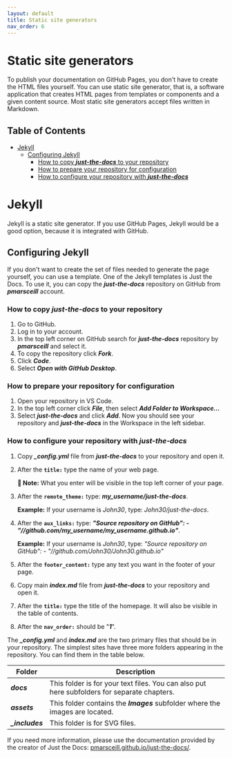 ```yaml
---
layout: default
title: Static site generators
nav_order: 6
---
```



# Static site generators <!-- omit in toc -->

To publish your documentation on GitHub Pages, you don't have to create the HTML files yourself. You can use static site generator, that is, a software application that creates HTML pages from templates or components and a given content source. Most static site generators accept files written in Markdown. 

## Table of Contents <!-- omit in toc -->

- [Jekyll](#jekyll)
  - [Configuring Jekyll](#configuring-jekyll)
    - [How to copy ***just-the-docs*** to your repository](#how-to-copy-just-the-docs-to-your-repository)
    - [How to prepare your repository for configuration](#how-to-prepare-your-repository-for-configuration)
    - [How to configure your repository with ***just-the-docs***](#how-to-configure-your-repository-with-just-the-docs)

# Jekyll

Jekyll is a static site generator. If you use GitHub Pages, Jekyll would be a good option, because it is integrated with GitHub. 

## Configuring Jekyll

If you don't want to create the set of files needed to generate the page yourself, you can use a template. One of the Jekyll templates is Just the Docs. To use it, you can copy the ***just-the-docs*** repository on GitHub from ***pmarsceill*** account.

### How to copy ***just-the-docs*** to your repository  
  
1. Go to GitHub.
2. Log in to your account.
3. In the top left corner on GitHub search for ***just-the-docs*** repository by ***pmarsceill*** and select it.
4. To copy the repository click ***Fork***.
5. Click ***Code***.
6. Select ***Open with GitHub Desktop***.

### How to prepare your repository for configuration

1. Open your repository in VS Code.
2. In the top left corner click ***File***, then select ***Add Folder to Workspace...***
3. Select ***just-the-docs*** and click ***Add***. Now you should see your repository and ***just-the-docs*** in the Workspace in the left sidebar.

### How to configure your repository with ***just-the-docs***

1. Copy ***_config.yml*** file from ***just-the-docs*** to your repository and open it.
2. After the **`title:`** type the name of your web page.  
   
   **📝 Note:** What you enter will be visible in the top left corner of your page.

3. After the **`remote_theme:`** type: ***my_username/just-the-docs***.

   **Example:** If your username is *John30*, type: *John30/just-the-docs*.

4. After the **`aux_links:`** type: ***"Source repository on GitHub": - "//github.com/my_username/my_username.github.io"***.
   
   **Example:** If your username is *John30*, type: *"Source repository on GitHub": - "//github.com/John30/John30.github.io"*

5. After the **`footer_content:`** type any text you want in the footer of your page.
6. Copy main ***index.md*** file from ***just-the-docs*** to your repository and open it.
7. After the **`title:`** type the title of the homepage. It will also be visible in the table of contents.
8. After the **`nav_order:`** should be "***1***".

The ***_config.yml*** and ***index.md*** are the two primary files that should be in your repository. The simplest sites have three more folders appearing in the repository. You can find them in the table below.

| Folder | Description |
| ------ | ----------- |
| ***docs***   | This folder is for your text files. You can also put here subfolders for separate chapters. |
| ***assets*** | This folder contains the ***Images*** subfolder where the images are located.|
| ***_includes*** |This folder is for SVG files.  |



If you need more information, please use the documentation provided by the creator of Just the Docs: [pmarsceill.github.io/just-the-docs/](https://pmarsceill.github.io/just-the-docs/).



